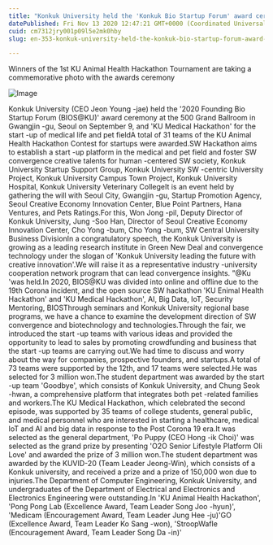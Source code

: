 ```yaml
---
title: "Konkuk University held the 'Konkuk Bio Startup Forum' award ceremony"
datePublished: Fri Nov 13 2020 12:47:21 GMT+0000 (Coordinated Universal Time)
cuid: cm7312jry001p09l5e2mk0hby
slug: en-353-konkuk-university-held-the-konkuk-bio-startup-forum-award-ceremony

---
```



Winners of the 1st KU Animal Health Hackathon Tournament are taking a commemorative photo with the awards ceremony

![Image](https://cdn.hashnode.com/res/hashnode/image/upload/v1739432280987/8b344add-dad5-4b1d-af23-9b50b1c0cc9a.jpeg)

Konkuk University (CEO Jeon Young -jae) held the '2020 Founding Bio Startup Forum (BIOS@KU)' award ceremony at the 500 Grand Ballroom in Gwangjin -gu, Seoul on September 9, and 'KU Medical Hackathon' for the start -up of medical life and pet fieldA total of 31 teams of the KU Animal Health Hackathon Contest for startups were awarded.SW Hackathon aims to establish a start -up platform in the medical and pet field and foster SW convergence creative talents for human -centered SW society, Konkuk University Startup Support Group, Konkuk University SW -centric University Project, Konkuk University Campus Town Project, Konkuk University Hospital, Konkuk University Veterinary CollegeIt is an event held by gathering the will with Seoul City, Gwangjin -gu, Startup Promotion Agency, Seoul Creative Economy Innovation Center, Blue Point Partners, Hana Ventures, and Pets Ratings.For this, Won Jong -pil, Deputy Director of Konkuk University, Jung -Soo Han, Director of Seoul Creative Economy Innovation Center, Cho Yong -bum, Cho Yong -bum, SW Central University Business DivisionIn a congratulatory speech, the Konkuk University is growing as a leading research institute in Green New Deal and convergence technology under the slogan of 'Konkuk University leading the future with creative innovation'.We will raise it as a representative industry -university cooperation network program that can lead convergence insights. ”@Ku 'was held.In 2020, BIOS@KU was divided into online and offline due to the 19th Corona incident, and the open source SW hackathon 'KU Enimal Health Hackathon' and 'KU Medical Hackathon', AI, Big Data, IoT, Security Mentoring, BIOSThrough seminars and Konkuk University regional base programs, we have a chance to examine the development direction of SW convergence and biotechnology and technologies.Through the fair, we introduced the start -up teams with various ideas and provided the opportunity to lead to sales by promoting crowdfunding and business that the start -up teams are carrying out.We had time to discuss and worry about the way for companies, prospective founders, and startups.A total of 73 teams were supported by the 12th, and 17 teams were selected.He was selected for 3 million won.The student department was awarded by the start -up team 'Goodbye', which consists of Konkuk University, and Chung Seok -hwan, a comprehensive platform that integrates both pet -related families and workers.The KU Medical Hackathon, which celebrated the second episode, was supported by 35 teams of college students, general public, and medical personnel who are interested in starting a healthcare, medical IoT and AI and big data in response to the Post Corona 19 era.It was selected as the general department, 'Po Puppy (CEO Hong -ik Choi)' was selected as the grand prize by presenting 'O2O Senior Lifestyle Platform Oli Love' and awarded the prize of 3 million won.The student department was awarded by the KUVID-20 (Team Leader Jeong-Win), which consists of a Konkuk university, and received a prize and a prize of 150,000 won due to injuries.The Department of Computer Engineering, Konkuk University, and undergraduates of the Department of Electrical and Electronics and Electronics Engineering were outstanding.In 'KU Animal Health Hackathon', 'Pong Pong Lab (Excellence Award, Team Leader Song Joo -hyun)', 'Medicam (Encouragement Award, Team Leader Jung Hee -ju)'GO (Excellence Award, Team Leader Ko Sang -won), 'StroopWafle (Encouragement Award, Team Leader Song Da -in)'